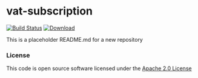 # vat-subscription

[![Build Status](https://travis-ci.org/hmrc/vat-subscription.svg)](https://travis-ci.org/hmrc/vat-subscription) [ ![Download](https://api.bintray.com/packages/hmrc/releases/vat-subscription/images/download.svg) ](https://bintray.com/hmrc/releases/vat-subscription/_latestVersion)

This is a placeholder README.md for a new repository

### License

This code is open source software licensed under the [Apache 2.0 License]("http://www.apache.org/licenses/LICENSE-2.0.html")
 
